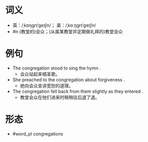 # 词义
- 英：/ˌkɒŋɡrɪˈɡeɪʃn/； 美：/ˌkɑːŋɡrɪˈɡeɪʃn/
- #n (教堂的)会众；(从属某教堂并定期做礼拜的)教堂会众
# 例句
- The congregation stood to sing the hymn .
	- 会众站起来唱圣歌。
- She preached to the congregation about forgiveness .
	- 她向会众宣讲宽恕的道理。
- The congregation fell back from them slightly as they entered .
	- 教堂会众在他们进来时稍稍往后退了退。
# 形态
- #word_pl congregations
